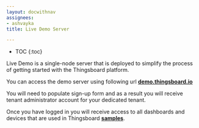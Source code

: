 ```yaml
---
layout: docwithnav
assignees:
- ashvayka
title: Live Demo Server

---
```


* TOC
{:toc}

Live Demo is a single-node server that is deployed to simplify the process of getting started with the Thingsboard platform.

You can access the demo server using following url [**demo.thingsboard.io**](https://demo.thingsboard.io/signup)

You will need to populate sign-up form and as a result you will receive tenant administrator account for your dedicated tenant.

Once you have logged in you will receive access to all dashboards and devices that are used in Thingsboard [**samples**](/docs/samples/).